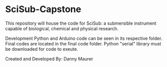 # SciSub-Capstone
This repository will house the code for SciSub: a submersible instrument capable of biological, chemical and physical research.

Development Python and Arduino code can be seen in its respective folder. Final codes are located in the final code folder. Python "serial" library must be downloaded for code to exeute. 

Created and Developed By: Danny Maurer
